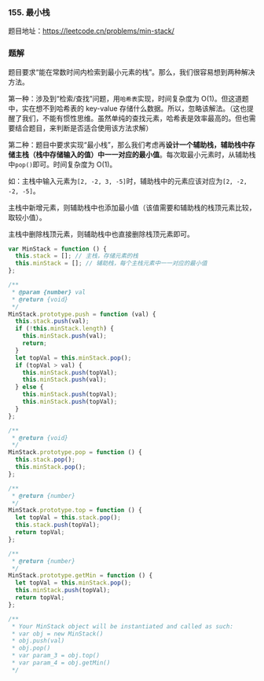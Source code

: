 ### 155. 最小栈

题目地址：https://leetcode.cn/problems/min-stack/

### 题解

题目要求“能在常数时间内检索到最小元素的栈”。那么，我们很容易想到两种解决方法。

第一种：涉及到“检索/查找”问题，用`哈希表`实现，时间复杂度为 O(1)。但这道题中，实在想不到哈希表的 key-value 存储什么数据。所以，忽略该解法。（这也提醒了我们，不能有惯性思维。虽然单纯的查找元素，哈希表是效率最高的。但也需要结合题目，来判断是否适合使用该方法求解）

第二种：题目中要求实现“最小栈”，那么我们考虑再**设计一个辅助栈，辅助栈中存储主栈（栈中存储输入的值）中一一对应的最小值**。每次取最小元素时，从辅助栈中`pop()`即可。时间复杂度为 O(1)。

如：主栈中输入元素为`[2, -2, 3, -5]`时，辅助栈中的元素应该对应为`[2, -2, -2, -5]`。

主栈中新增元素，则辅助栈中也添加最小值（该值需要和辅助栈的栈顶元素比较，取较小值）。

主栈中删除栈顶元素，则辅助栈中也直接删除栈顶元素即可。

```js
var MinStack = function () {
  this.stack = []; // 主栈，存储元素的栈
  this.minStack = []; // 辅助栈，每个主栈元素中一一对应的最小值
};

/**
 * @param {number} val
 * @return {void}
 */
MinStack.prototype.push = function (val) {
  this.stack.push(val);
  if (!this.minStack.length) {
    this.minStack.push(val);
    return;
  }
  let topVal = this.minStack.pop();
  if (topVal > val) {
    this.minStack.push(topVal);
    this.minStack.push(val);
  } else {
    this.minStack.push(topVal);
    this.minStack.push(topVal);
  }
};

/**
 * @return {void}
 */
MinStack.prototype.pop = function () {
  this.stack.pop();
  this.minStack.pop();
};

/**
 * @return {number}
 */
MinStack.prototype.top = function () {
  let topVal = this.stack.pop();
  this.stack.push(topVal);
  return topVal;
};

/**
 * @return {number}
 */
MinStack.prototype.getMin = function () {
  let topVal = this.minStack.pop();
  this.minStack.push(topVal);
  return topVal;
};

/**
 * Your MinStack object will be instantiated and called as such:
 * var obj = new MinStack()
 * obj.push(val)
 * obj.pop()
 * var param_3 = obj.top()
 * var param_4 = obj.getMin()
 */
```
